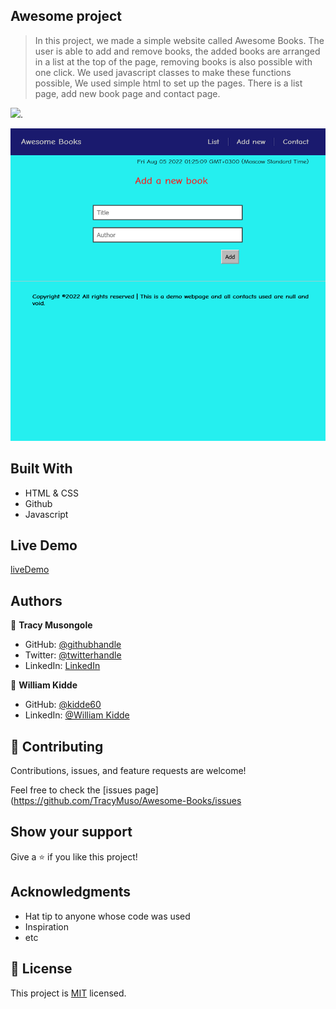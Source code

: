 ## Awesome project

> In this project, we made a simple website called Awesome Books. The user is able to add and remove books, the added books are arranged in a list at the top of the page, removing books is also possible with one click. We used javascript classes to make these functions possible, We used simple html to set up the pages. There is a list page, add new book page and contact page. 

![](https://img.shields.io/badge/Microverse-blueviolet).

<img src="./img/ScreenShot1.png" width="600" height="500"/>

## Built With

- HTML & CSS
- Github
- Javascript

## Live Demo 

[liveDemo](https://TracyMuso.github.io/Awesome-Books/)

## Authors

👤 **Tracy Musongole**

- GitHub: [@githubhandle](https://github.com/TracyMuso)
- Twitter: [@twitterhandle](https://twitter.com/tracy_muso)
- LinkedIn: [LinkedIn](https://linkedin.com/in/tracy-muso)

👤 **William Kidde**

- GitHub: [@kidde60](https://github.com/kidde60)
- LinkedIn: [@William Kidde](https://linkedin.com/in/george-william-kidde-b5b772231/)


## 🤝 Contributing

Contributions, issues, and feature requests are welcome!


Feel free to check the [issues page](https://github.com/TracyMuso/Awesome-Books/issues

## Show your support

Give a ⭐️ if you like this project!

## Acknowledgments

- Hat tip to anyone whose code was used
- Inspiration
- etc

## 📝 License

This project is [MIT](./MIT.md) licensed.
